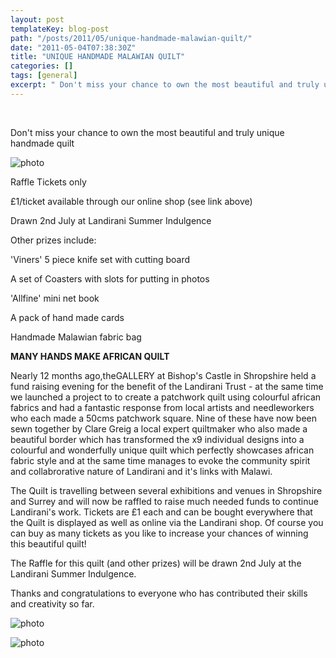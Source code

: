 ```yaml
---
layout: post
templateKey: blog-post
path: "/posts/2011/05/unique-handmade-malawian-quilt/"
date: "2011-05-04T07:38:30Z"
title: "UNIQUE HANDMADE MALAWIAN QUILT"
categories: []
tags: [general]
excerpt: " Don't miss your chance to own the most beautiful and truly unique handmade quiltphotoRaffle Ticket..."
---
```


 

Don't miss your chance to own the most beautiful and truly unique handmade quilt

![photo](http://www.landirani.org/image_library/news/full_size/4dc11ed3cb1a5complete_crop_3.jpg)

Raffle Tickets only

£1/ticket available through our online shop (see link above)

Drawn 2nd July at Landirani Summer Indulgence

Other prizes include:

'Viners' 5 piece knife set with cutting board

A set of Coasters with slots for putting in photos

'Allfine' mini net book

A pack of hand made cards

Handmade Malawian fabric bag

**MANY HANDS MAKE AFRICAN QUILT**

Nearly 12 months ago,theGALLERY at Bishop's Castle in Shropshire held a fund raising evening for the benefit of the Landirani Trust - at the same time we launched a project to to create a patchwork quilt using colourful african fabrics and had a fantastic response from local artists and needleworkers who each made a 50cms patchwork square. Nine of these have now been sewn together by Clare Greig a local expert quiltmaker who also made a beautiful border which has transformed the x9 individual designs into a colourful and wonderfully unique quilt which perfectly showcases african fabric style and at the same time manages to evoke the community spirit and collabrorative nature of Landirani and it's links with Malawi. 

The Quilt is travelling between several exhibitions and venues in Shropshire and Surrey and will now be raffled to raise much needed funds to continue Landirani's work. Tickets are £1 each and can be bought everywhere that the Quilt is displayed as well as online via the Landirani shop. Of course you can buy as many tickets as you like to increase your chances of winning this beautiful quilt!

The Raffle for this quilt (and other prizes) will be drawn 2nd July at the Landirani Summer Indulgence.

Thanks and congratulations to everyone who has contributed their skills and creativity so far.

![photo](http://www.landirani.org/image_library/news/full_size/4dc11f12bfa44complete_crop_2.jpg)

![photo](http://www.landirani.org/image_library/news/full_size/4dc11f2b9e05dborder_detail_4.jpg)